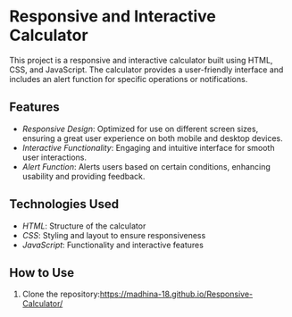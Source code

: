 # Responsive and Interactive Calculator

This project is a responsive and interactive calculator built using HTML, CSS, and JavaScript. The calculator provides a user-friendly interface and includes an alert function for specific operations or notifications.

## Features
- *Responsive Design*: Optimized for use on different screen sizes, ensuring a great user experience on both mobile and desktop devices.
- *Interactive Functionality*: Engaging and intuitive interface for smooth user interactions.
- *Alert Function*: Alerts users based on certain conditions, enhancing usability and providing feedback.

## Technologies Used
- *HTML*: Structure of the calculator
- *CSS*: Styling and layout to ensure responsiveness
- *JavaScript*: Functionality and interactive features

## How to Use
1. Clone the repository:https://madhina-18.github.io/Responsive-Calculator/
